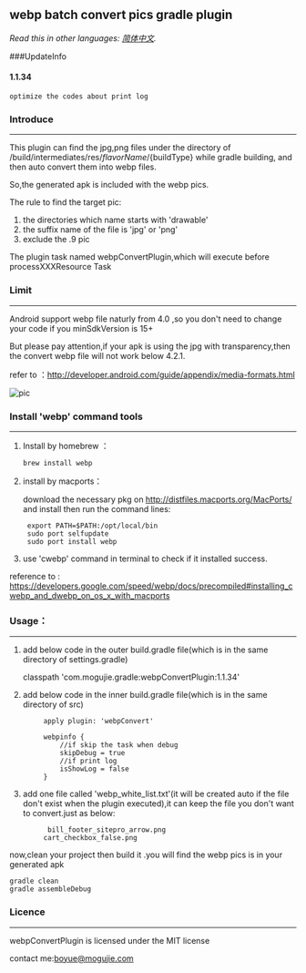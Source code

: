## webp batch convert pics gradle plugin
*Read this in other languages: [简体中文](README.zh-cn.md).*



###UpdateInfo

#### 1.1.34
    optimize the codes about print log

### Introduce
***

This plugin can find the jpg,png files under the directory of /build/intermediates/res/${flavorName}/${buildType} while gradle building,
and then auto convert them into webp files.

So,the generated apk is included with the webp pics.


The rule to find the target pic:

1. the directories which name starts with 'drawable'
2. the suffix name of the file is 'jpg' or 'png'
3. exclude the .9 pic

The plugin task named webpConvertPlugin,which will execute before processXXXResource Task 

### Limit
***
Android support webp file naturly from 4.0 ,so you don't need to change your code if you minSdkVersion is 15+

But please pay attention,if your apk is using the jpg with transparency,then the convert webp file will not work below 4.2.1.


refer to ：<http://developer.android.com/guide/appendix/media-formats.html>


![pic](http://7xod3k.com1.z0.glb.clouddn.com/drjlnosgrtrevhtpuyuvlvcmzeenclxf)


### Install 'webp'  command tools 
***
1.  Install by homebrew ：
        
        brew install webp

2. install by macports：

    download the necessary pkg on <http://distfiles.macports.org/MacPorts/> and install 
    then run the command lines:

		export PATH=$PATH:/opt/local/bin
		sudo port selfupdate
		sudo port install webp


3. use 'cwebp' command in terminal to check if it installed success.



reference to :
	<https://developers.google.com/speed/webp/docs/precompiled#installing_cwebp_and_dwebp_on_os_x_with_macports>


### Usage：
***
1. add below code in the outer build.gradle file(which is in the same directory of settings.gradle)

     classpath 'com.mogujie.gradle:webpConvertPlugin:1.1.34'
    
2. add below code in the inner build.gradle file(which is in the same directory of src)

            apply plugin: 'webpConvert'

		    webpinfo {
			    //if skip the task when debug
    		    skipDebug = true
    		    //if print log
    		    isShowLog = false
		    }


3. add one file called 'webp_white_list.txt'(it will be created auto if the file don't exist when the plugin executed),it can keep the file you don't want to convert.just as below:
		   
		     bill_footer_sitepro_arrow.png
		    cart_checkbox_false.png


now,clean your project then build it .you will find the webp pics is in your generated apk 

    gradle clean
    gradle assembleDebug
    
    
### Licence
***
webpConvertPlugin is licensed under the MIT license



contact me:boyue@mogujie.com


